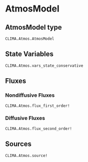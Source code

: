 # AtmosModel

## AtmosModel type

```@docs
CLIMA.Atmos.AtmosModel
```

## State Variables
```@docs
CLIMA.Atmos.vars_state_conservative
```

## Fluxes

### Nondiffusive Fluxes
```@docs
CLIMA.Atmos.flux_first_order!
```

### Diffusive Fluxes
```@docs
CLIMA.Atmos.flux_second_order!
```

## Sources
```@docs
CLIMA.Atmos.source!
```

